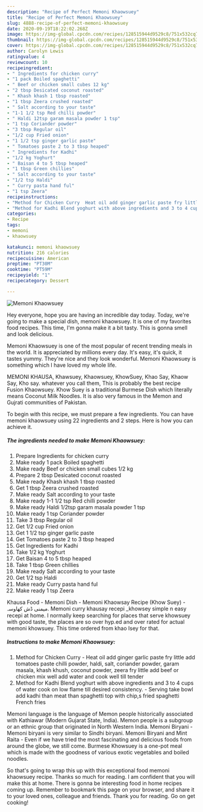 ```yaml
---
description: "Recipe of Perfect Memoni Khaowsuey"
title: "Recipe of Perfect Memoni Khaowsuey"
slug: 4888-recipe-of-perfect-memoni-khaowsuey
date: 2020-09-19T18:22:02.268Z
image: https://img-global.cpcdn.com/recipes/128515944d9529c8/751x532cq70/memoni-khaowsuey-recipe-main-photo.jpg
thumbnail: https://img-global.cpcdn.com/recipes/128515944d9529c8/751x532cq70/memoni-khaowsuey-recipe-main-photo.jpg
cover: https://img-global.cpcdn.com/recipes/128515944d9529c8/751x532cq70/memoni-khaowsuey-recipe-main-photo.jpg
author: Carolyn Lewis
ratingvalue: 4
reviewcount: 10
recipeingredient:
- " Ingredients for chicken curry"
- "1 pack Boiled spaghetti"
- " Beef or chicken small cubes 12 kg"
- "2 tbsp Desicated coconut roasted"
- " Khash khash 1 tbsp roasted"
- "1 tbsp Zeera crushed roasted"
- " Salt according to your taste"
- "1-1 1/2 tsp Red chilli powder"
- " Haldi 12tsp garam masala powder 1 tsp"
- "1 tsp Coriander powder"
- "3 tbsp Regular oil"
- "1/2 cup Fried onion"
- "1 1/2 tsp ginger garlic paste"
- " Tomatoes paste 2 to 3 tbsp heaped"
- " Ingredients for Kadhi"
- "1/2 kg Yoghurt"
- " Baisan 4 to 5 tbsp heaped"
- "1 tbsp Green chillies"
- " Salt according to your taste"
- "1/2 tsp Haldi"
- " Curry pasta hand ful"
- "1 tsp Zeera"
recipeinstructions:
- "Method for Chicken Curry  Heat oil add ginger garlic paste fry little add tomatoes paste chilli powder, haldi, salt, coriander powder, garam masala, khash khush, coconut powder, zeera fry little add beef or chicken mix well add water and cook well till tender"
- "Method for Kadhi Blend yoghurt with above ingredients and 3 to 4 cups of water cook on low flame till desired consistency. Serving take bowl add kadhi than meat than spaghetti top with chip,s fried spaghetti French fries"
categories:
- Recipe
tags:
- memoni
- khaowsuey

katakunci: memoni khaowsuey 
nutrition: 216 calories
recipecuisine: American
preptime: "PT30M"
cooktime: "PT59M"
recipeyield: "1"
recipecategory: Dessert

---
```



![Memoni Khaowsuey](https://img-global.cpcdn.com/recipes/128515944d9529c8/751x532cq70/memoni-khaowsuey-recipe-main-photo.jpg)

Hey everyone, hope you are having an incredible day today. Today, we're going to make a special dish, memoni khaowsuey. It is one of my favorites food recipes. This time, I'm gonna make it a bit tasty. This is gonna smell and look delicious.

Memoni Khaowsuey is one of the most popular of recent trending meals in the world. It is appreciated by millions every day. It's easy, it's quick, it tastes yummy. They're nice and they look wonderful. Memoni Khaowsuey is something which I have loved my whole life.

MEMONI KHAUSA, Khawsuey, Khaowsuey, KhowSuey, Khao Say, Khaow Say, Kho say. whatever you call them, This is probably the best recipe Fusion Khaowsuey. Khow Suey is a traditional Burmese Dish which literally means Coconut Milk Noodles. It is also very famous in the Memon and Gujrati communities of Pakistan.


To begin with this recipe, we must prepare a few ingredients. You can have memoni khaowsuey using 22 ingredients and 2 steps. Here is how you can achieve it.

<!--inarticleads1-->

##### The ingredients needed to make Memoni Khaowsuey:

1. Prepare  Ingredients for chicken curry
1. Make ready 1 pack Boiled spaghetti
1. Make ready  Beef or chicken small cubes 1/2 kg
1. Prepare 2 tbsp Desicated coconut roasted
1. Make ready  Khash khash 1 tbsp roasted
1. Get 1 tbsp Zeera crushed roasted
1. Make ready  Salt according to your taste
1. Make ready 1-1 1/2 tsp Red chilli powder
1. Make ready  Haldi 1/2tsp garam masala powder 1 tsp
1. Make ready 1 tsp Coriander powder
1. Take 3 tbsp Regular oil
1. Get 1/2 cup Fried onion
1. Get 1 1/2 tsp ginger garlic paste
1. Get  Tomatoes paste 2 to 3 tbsp heaped
1. Get  Ingredients for Kadhi
1. Take 1/2 kg Yoghurt
1. Get  Baisan 4 to 5 tbsp heaped
1. Take 1 tbsp Green chillies
1. Make ready  Salt according to your taste
1. Get 1/2 tsp Haldi
1. Make ready  Curry pasta hand ful
1. Make ready 1 tsp Zeera


Khausa Food - Memoni Dish - Memoni Khaowsay Recipe (Khow Suey) - میمنی ڈش کھاوسہ. Memoni curry khausay recepi _khowsey simple n easy recepi at home. I normally keep searching for places that serve khowsuey with good taste, the places are so over hyp.ed and over rated for actual memoni khowsuey. This time ordered from khao Isey for that. 

<!--inarticleads2-->

##### Instructions to make Memoni Khaowsuey:

1. Method for Chicken Curry  - Heat oil add ginger garlic paste fry little add tomatoes paste chilli powder, haldi, salt, coriander powder, garam masala, khash khush, coconut powder, zeera fry little add beef or chicken mix well add water and cook well till tender
1. Method for Kadhi Blend yoghurt with above ingredients and 3 to 4 cups of water cook on low flame till desired consistency. - Serving take bowl add kadhi than meat than spaghetti top with chip,s fried spaghetti French fries


Memoni language is the language of Memon people historically associated with Kathiawar (Modern Gujarat State, India). Memon people is a subgroup or an ethnic group that originated in North Western India. Memoni Biryani - Memoni biryani is very similar to Sindhi biryani. Memoni Biryani and Mint Raita - Even if we have tried the most fascinating and delicious foods from around the globe, we still come. Burmese Khowsuey is a one-pot meal which is made with the goodness of various exotic vegetables and boiled noodles. 

So that's going to wrap this up with this exceptional food memoni khaowsuey recipe. Thanks so much for reading. I am confident that you will make this at home. There is gonna be interesting food in home recipes coming up. Remember to bookmark this page on your browser, and share it to your loved ones, colleague and friends. Thank you for reading. Go on get cooking!
